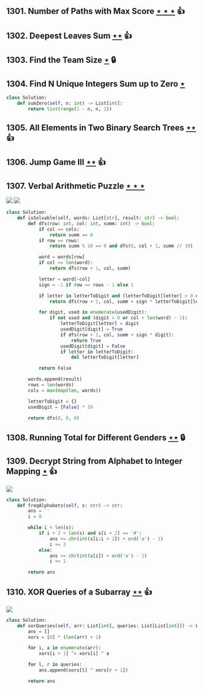 ## 1301. Number of Paths with Max Score [$\star\star\star$](https://leetcode.com/problems/number-of-paths-with-max-score) :thumbsup:

## 1302. Deepest Leaves Sum [$\star\star$](https://leetcode.com/problems/deepest-leaves-sum) :thumbsup:

## 1303. Find the Team Size [$\star$](https://leetcode.com/problems/find-the-team-size) 🔒

## 1304. Find N Unique Integers Sum up to Zero [$\star$](https://leetcode.com/problems/find-n-unique-integers-sum-up-to-zero)

```python
class Solution:
    def sumZero(self, n: int) -> List[int]:
        return list(range(1 - n, n, 2))
```

## 1305. All Elements in Two Binary Search Trees [$\star\star$](https://leetcode.com/problems/all-elements-in-two-binary-search-trees) :thumbsup:

## 1306. Jump Game III [$\star\star$](https://leetcode.com/problems/jump-game-iii) :thumbsup:

## 1307. Verbal Arithmetic Puzzle [$\star\star\star$](https://leetcode.com/problems/verbal-arithmetic-puzzle)

![](https://img.shields.io/badge/-Backtracking-D0104C.svg?style=flat-square) ![](https://img.shields.io/badge/-Math-434343.svg?style=flat-square)

```python
class Solution:
    def isSolvable(self, words: List[str], result: str) -> bool:
        def dfs(row: int, col: int, summ: int) -> bool:
            if col == cols:
                return summ == 0
            if row == rows:
                return summ % 10 == 0 and dfs(0, col + 1, summ // 10)

            word = words[row]
            if col >= len(word):
                return dfs(row + 1, col, summ)

            letter = word[~col]
            sign = -1 if row == rows - 1 else 1

            if letter in letterToDigit and (letterToDigit[letter] > 0 or col < len(word) - 1):
                return dfs(row + 1, col, summ + sign * letterToDigit[letter])

            for digit, used in enumerate(usedDigit):
                if not used and (digit > 0 or col < len(word) - 1):
                    letterToDigit[letter] = digit
                    usedDigit[digit] = True
                    if dfs(row + 1, col, summ + sign * digit):
                        return True
                    usedDigit[digit] = False
                    if letter in letterToDigit:
                        del letterToDigit[letter]

            return False

        words.append(result)
        rows = len(words)
        cols = max(map(len, words))

        letterToDigit = {}
        usedDigit = [False] * 10

        return dfs(0, 0, 0)
```

## 1308. Running Total for Different Genders [$\star\star$](https://leetcode.com/problems/running-total-for-different-genders) 🔒

## 1309. Decrypt String from Alphabet to Integer Mapping [$\star$](https://leetcode.com/problems/decrypt-string-from-alphabet-to-integer-mapping) :thumbsup:

![](https://img.shields.io/badge/-String-60373E.svg?style=flat-square)

```python
class Solution:
    def freqAlphabets(self, s: str) -> str:
        ans = ''
        i = 0

        while i < len(s):
            if i + 2 < len(s) and s[i + 2] == '#':
                ans += chr(int(s[i:i + 2]) + ord('a') - 1)
                i += 3
            else:
                ans += chr(int(s[i]) + ord('a') - 1)
                i += 1

        return ans
```

## 1310. XOR Queries of a Subarray [$\star\star$](https://leetcode.com/problems/xor-queries-of-a-subarray) :thumbsup:

![](https://img.shields.io/badge/-Bit%20Manipulation-A36336.svg?style=flat-square)

```python
class Solution:
    def xorQueries(self, arr: List[int], queries: List[List[int]]) -> List[int]:
        ans = []
        xors = [0] * (len(arr) + 1)

        for i, a in enumerate(arr):
            xors[i + 1] ^= xors[i] ^ a

        for l, r in queries:
            ans.append(xors[l] ^ xors[r + 1])

        return ans
```
